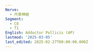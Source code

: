 ```yaml
---
Nerve:
  - 尺骨神経
Segment:
  - C8
  - T1
English: Adductor Pollicis (AP)
lastmod: '2025-03-05'
last_edited: 2025-02-27T00:00:00.000Z
---
```



